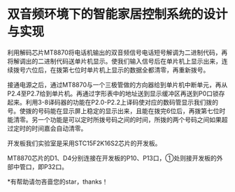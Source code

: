 # 双音频环境下的智能家居控制系统的设计与实现

利用解码芯片MT8870将电话机输出的双音频信号电话短号解调为二进制代码，再将解调出的二进制代码送单片机显示。使我们输入信号后在单片机上显示出来，连续拨号六位后，在拨第七位时单片机上显示的数据全都清零，再重新拨号。

接通电源之后，通过MT8870与一个三极管做的方向器给到单片机中断单元，再从P2.4至P2.7给到单片机。再通过字形表中的地址送到显示缓冲区再送到P0口锁存起来。利用3-8译码器的功能在P2.0-P2.2上译码使对应的数码管显示我们拨的号。使拨的号码能在显示屏上稳定的显示出来，且能在拨完6位后，再拨第七位时能清零。另一个功能是可以定时所拨号码之间的时间，所拨的两个号码之间如果超过定时的时间嘉会自动清零。

开发板我们实验室是采用STC15F2K16S2芯片的开发板。

MT8870芯片的D1、D4分别连接在开发板的P10、P13口，①处则接开发板的外部中管口，即P32口。

*有帮助请勿吝啬您的star，thanks！
